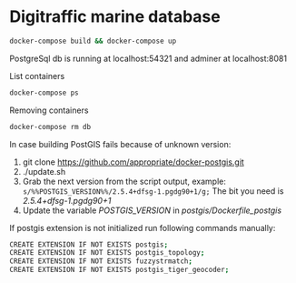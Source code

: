# Digitraffic marine database

````bash
docker-compose build && docker-compose up
````

PostgreSql db is running at localhost:54321 and adminer at localhost:8081

List containers
``````bash
docker-compose ps
``````

Removing containers
``````bash
docker-compose rm db
``````

In case building PostGIS fails because of unknown version:
1. git clone https://github.com/appropriate/docker-postgis.git
2. ./update.sh
3. Grab the next version from the script output, example: `s/%%POSTGIS_VERSION%%/2.5.4+dfsg-1.pgdg90+1/g;` The bit you need is *2.5.4+dfsg-1.pgdg90+1*
4. Update the variable *POSTGIS_VERSION* in *postgis/Dockerfile_postgis*

If postgis extension is not initialized run following commands manually:
``````bash
CREATE EXTENSION IF NOT EXISTS postgis;
CREATE EXTENSION IF NOT EXISTS postgis_topology;
CREATE EXTENSION IF NOT EXISTS fuzzystrmatch;
CREATE EXTENSION IF NOT EXISTS postgis_tiger_geocoder;
``````